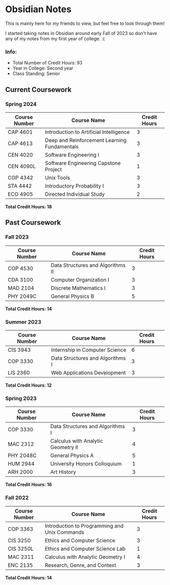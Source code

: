 # Obsidian Notes

This is mainly here for my friends to view, but feel free to look through them!

I started taking notes in Obsidian around early Fall of 2023 so don't have any of my notes from my first year of college. :(

### Info:
- Total Number of Credit Hours: 93
- Year in College: Second year
- Class Standing: Senior

## Current Coursework 
### Spring 2024
| Course Number | Course Name | Credit Hours |
|---------------|-------------|--------------|
| CAP 4601      | Introduction to Artificial Intelligence       | 3 |
| CAP 4613      | Deep and Reinforcement Learning Fundamentals  | 3 |
| CEN 4020      | Software Engineering I                        | 3 |
| CEN 4090L     | Software Engineering Capstone Project         | 1 |
| COP 4342      | Unix Tools                                    | 3 |
| STA 4442      | Introductory Probability I                    | 3 |
| ECO 4905      | Directed Individual Study                     | 2 |

**Total Credit Hours: 18**

## Past Coursework

### Fall 2023
| Course Number | Course Name | Credit Hours |
|---------------|-------------|--------------|
| COP 4530      | Data Structures and Algorithms II | 3 |
| CDA 3100      | Computer Organization I           | 3 |
| MAD 2104      | Discrete Mathematics I            | 3 |
| PHY 2049C     | General Physics B                 | 5 |

**Total Credit Hours: 14**

### Summer 2023
| Course Number | Course Name | Credit Hours |
|---------------|-------------|--------------|
| CIS 3943      | Internship in Computer Science       | 6 |
| COP 3330      | Data Structures and Algorithms I  | 3 |
| LIS 2360      | Web Applications Development      | 3 |

**Total Credit Hours: 12**

### Spring 2023
| Course Number | Course Name | Credit Hours |
|---------------|-------------|--------------|
| COP 3330      | Data Structures and Algorithms I      | 3 |
| MAC 2312      | Calculus with Analytic Geometry II    | 4 |
| PHY 2048C     | General Physics A                     | 5 |
| HUM 2944      | University Honors Colloquium          | 1 |
| ARH 2000      | Art History                           | 3 |

**Total Credit Hours: 16**

### Fall 2022
| Course Number | Course Name | Credit Hours |
|---------------|-------------|--------------|
| COP 3363      | Introduction to Programming and Unix Commands | 3 |
| CIS 3250      | Ethics and Computer Science                   | 3 |
| CIS 3250L     | Ethics and Computer Science Lab               | 1 |
| MAC 2311      | Calculus with Analytic Geometry I             | 4 |
| ENC 2135      | Research, Genre, and Context                  | 3 |

**Total Credit Hours: 14**


